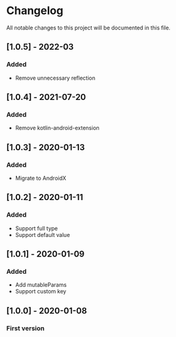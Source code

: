 # Changelog
All notable changes to this project will be documented in this file.

## [1.0.5] - 2022-03
### Added
- Remove unnecessary reflection 

## [1.0.4] - 2021-07-20
### Added
- Remove kotlin-android-extension

## [1.0.3] - 2020-01-13
### Added
- Migrate to AndroidX

## [1.0.2] - 2020-01-11
### Added
- Support full type
- Support default value

## [1.0.1] - 2020-01-09
### Added
- Add mutableParams
- Support custom key

## [1.0.0] - 2020-01-08
### First version
